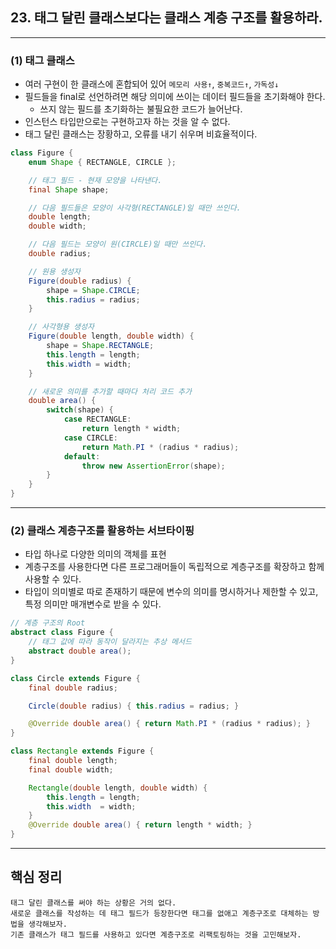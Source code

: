 ## 23. 태그 달린 클래스보다는 클래스 계층 구조를 활용하라.

---

### (1) 태그 클래스
- 여러 구현이 한 클래스에 혼합되어 있어 `메모리 사용↑`, `중복코드↑`, `가독성↓`
- 필드들을 final로 선언하려면 해당 의미에 쓰이는 데이터 필드들을 초기화해야 한다.
  - 쓰지 않는 필드를 초기화하는 불필요한 코드가 늘어난다.
- 인스턴스 타입만으로는 구현하고자 하는 것을 알 수 없다.
- 태그 달린 클래스는 장황하고, 오류를 내기 쉬우며 비효율적이다.
```java
class Figure {
    enum Shape { RECTANGLE, CIRCLE };

    // 태그 필드 - 현재 모양을 나타낸다.
    final Shape shape;

    // 다음 필드들은 모양이 사각형(RECTANGLE)일 때만 쓰인다.
    double length;
    double width;

    // 다음 필드는 모양이 원(CIRCLE)일 때만 쓰인다.
    double radius;

    // 원용 생성자
    Figure(double radius) {
        shape = Shape.CIRCLE;
        this.radius = radius;
    }

    // 사각형용 생성자
    Figure(double length, double width) {
        shape = Shape.RECTANGLE;
        this.length = length;
        this.width = width;
    }

    // 새로운 의미를 추가할 때마다 처리 코드 추가
    double area() {
        switch(shape) {
            case RECTANGLE:
                return length * width;
            case CIRCLE:
                return Math.PI * (radius * radius);
            default:
                throw new AssertionError(shape);
        }
    }
}
```

---

### (2) 클래스 계층구조를 활용하는 서브타이핑
- 타입 하나로 다양한 의미의 객체를 표현
- 계층구조를 사용한다면 다른 프로그래머들이 독립적으로 계층구조를 확장하고 함께 사용할 수 있다.
- 타입이 의미별로 따로 존재하기 때문에 변수의 의미를 명시하거나 제한할 수 있고,특정 의미만 매개변수로 받을 수 있다.
```java
// 계층 구조의 Root
abstract class Figure {
    // 태그 값에 따라 동작이 달라지는 추상 메서드
    abstract double area();
}

class Circle extends Figure {
    final double radius;

    Circle(double radius) { this.radius = radius; }

    @Override double area() { return Math.PI * (radius * radius); }
}

class Rectangle extends Figure {
    final double length;
    final double width;

    Rectangle(double length, double width) {
        this.length = length;
        this.width  = width;
    }
    @Override double area() { return length * width; }
}
```

---

## 핵심 정리
```
태그 달린 클래스를 써야 하는 상황은 거의 없다.
새로운 클래스를 작성하는 데 태그 필드가 등장한다면 태그를 없애고 계층구조로 대체하는 방법을 생각해보자.
기존 클래스가 태그 필드를 사용하고 있다면 계층구조로 리팩토링하는 것을 고민해보자.
```